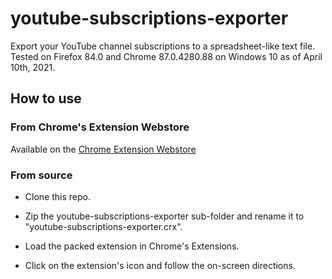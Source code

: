 # youtube-subscriptions-exporter

Export your YouTube channel subscriptions to a spreadsheet-like text file. Tested on Firefox 84.0 and Chrome 87.0.4280.88 on Windows 10 as of April 10th, 2021.

## How to use

### From Chrome's Extension Webstore

Available on the [Chrome Extension Webstore](https://chrome.google.com/webstore/detail/youtube-subscriptions-exp/dhpojdmnffaocepmljcdcongdmkjblan)

### From source

- Clone this repo.

- Zip the youtube-subscriptions-exporter sub-folder and rename it to "youtube-subscriptions-exporter.crx".

- Load the packed extension in Chrome's Extensions.

- Click on the extension's icon and follow the on-screen directions.

